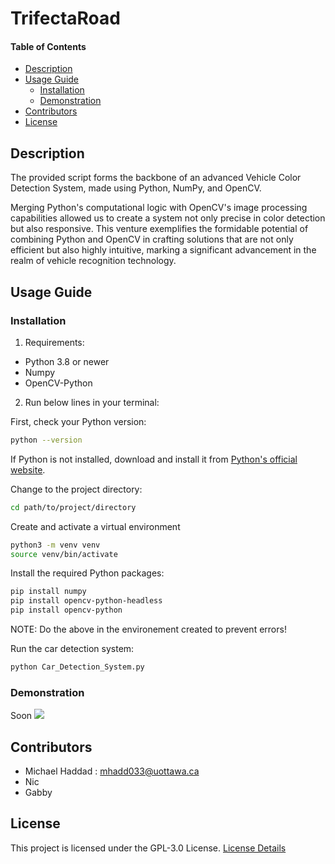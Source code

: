 # TrifectaRoad

#### Table of Contents 
- [Description](#desc)
- [Usage Guide](#inst)
  * [Installation](#inst1)
  * [Demonstration](#demo)
- [Contributors](#cont)
- [License](#lics)

<a name="desc"></a>
## Description
The provided script forms the backbone of an advanced Vehicle Color Detection System, made using Python, NumPy, and OpenCV.

Merging Python's computational logic with OpenCV's image processing capabilities allowed us to create a system not only precise in color detection but also responsive. This venture exemplifies the formidable potential of combining Python and OpenCV in crafting solutions that are not only efficient but also highly intuitive, marking a significant advancement in the realm of vehicle recognition technology.

<a name="inst"></a>
## Usage Guide
<a name="inst1"></a>
### Installation
1. Requirements:
- Python 3.8 or newer
- Numpy
- OpenCV-Python

2. Run below lines in your terminal:

First, check your Python version:
```bash
python --version
```
If Python is not installed, download and install it from [Python's official website](https://www.python.org/).

Change to the project directory:
```bash
cd path/to/project/directory
```

Create and activate a virtual environment
```bash
python3 -m venv venv 
source venv/bin/activate
```

Install the required Python packages:
```bash
pip install numpy
pip install opencv-python-headless
pip install opencv-python
```
NOTE: Do the above in the environement created to prevent errors!

Run the car detection system:
```bash
python Car_Detection_System.py
```

<a name="demo"></a>
### Demonstration
Soon
![][Demo]

<a name="cont"></a>
## Contributors
- Michael Haddad : mhadd033@uottawa.ca
- Nic
- Gabby

<a name="lics"></a>
## License
This project is licensed under the GPL-3.0 License. [License Details](../main/LICENSE)

[Demo]: ./TEST.gif
